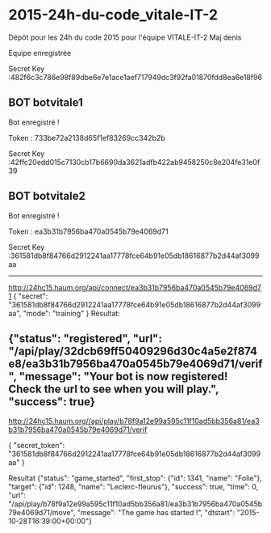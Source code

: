 # 2015-24h-du-code_vitale-IT-2
Dépôt pour les 24h du code 2015 pour l'équipe VITALE-IT-2
Maj denis




Equipe enregistrée

Secret Key :482f6c3c786e98f89dbe6e7e1ace1aef717949dc3f92fa01870fdd8ea6e18f96


BOT botvitale1
------------------------------


Bot enregistré !

Token : 733be72a2138d65f1ef83269cc342b2b

Secret Key :42ffc20edd015c7130cb17b6690da3621adfb422ab9458250c8e204fe31e0f39


BOT botvitale2
------------------------------


Bot enregistré !

Token : ea3b31b7956ba470a0545b79e4069d71

Secret Key :361581db8f84766d2912241aa17778fce64b91e05db18616877b2d44af3099aa

----------------------------------------------------------------------------------------------------------
http://24hc15.haum.org/api/connect/ea3b31b7956ba470a0545b79e4069d71
{
    "secret": "361581db8f84766d2912241aa17778fce64b91e05db18616877b2d44af3099aa",
"mode": "training"
}
Résultat:

{"status": "registered", "url": "/api/play/32dcb69ff50409296d30c4a5e2f874e8/ea3b31b7956ba470a0545b79e4069d71/verif", "message": "Your bot is now registered! Check the url to see when you will play.", "success": true}
----------------------------------------------------------------------------------------------------------
http://24hc15.haum.org//api/play/b78f9a12e99a595c11f10ad5bb356a81/ea3b31b7956ba470a0545b79e4069d71/verif

{
    "secret_token": "361581db8f84766d2912241aa17778fce64b91e05db18616877b2d44af3099aa"
}

Resultat
{"status": "game_started", "first_stop": {"id": 1341, "name": "Folie"}, "target": {"id": 1248, "name": "Leclerc-fleurus"}, "success": true, "time": 0, "url": "/api/play/b78f9a12e99a595c11f10ad5bb356a81/ea3b31b7956ba470a0545b79e4069d71/move", "message": "The game has started !", "dtstart": "2015-10-28T16:39:00+00:00"}
